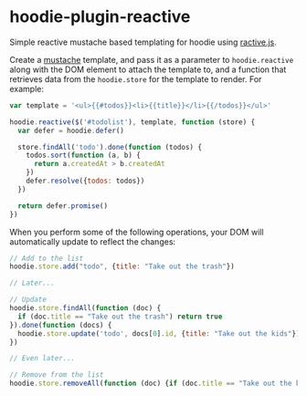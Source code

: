 hoodie-plugin-reactive
===

Simple reactive mustache based templating for hoodie using [ractive.js](http://www.ractivejs.org/).

Create a [mustache](http://mustache.github.io/) template, and pass it as a parameter to `hoodie.reactive` along with the DOM element to attach the template to, and a function that retrieves data from the `hoodie.store` for the template to render. For example:

```javascript
var template = '<ul>{{#todos}}<li>{{title}}</li>{{/todos}}</ul>'

hoodie.reactive($('#todolist'), template, function (store) {
  var defer = hoodie.defer()

  store.findAll('todo').done(function (todos) {
    todos.sort(function (a, b) {
      return a.createdAt > b.createdAt
    })
    defer.resolve({todos: todos})
  })

  return defer.promise()
})
```

When you perform some of the following operations, your DOM will automatically update to reflect the changes:

```javascript
// Add to the list
hoodie.store.add("todo", {title: "Take out the trash"})

// Later...

// Update
hoodie.store.findAll(function (doc) {
  if (doc.title == "Take out the trash") return true
}).done(function (docs) {
  hoodie.store.update('todo', docs[0].id, {title: "Take out the kids"})
})

// Even later...

// Remove from the list
hoodie.store.removeAll(function (doc) {if (doc.title == "Take out the kids") return true})
```